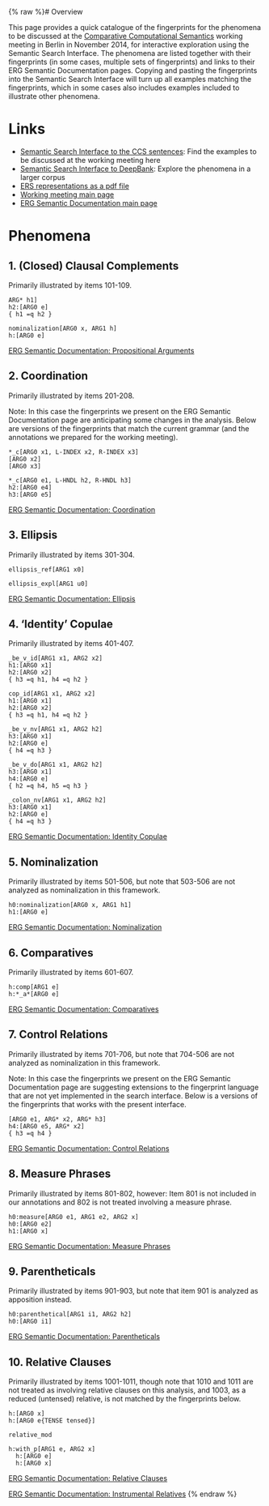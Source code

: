 {% raw %}# Overview

This page provides a quick catalogue of the fingerprints for the
phenomena to be discussed at the [Comparative Computational
Semantics](https://blog.inductorsoftware.com/docsproto/garage/WeSearch_Ccs) working meeting in Berlin in November 2014, for
interactive exploration using the Semantic Search Interface. The
phenomena are listed together with their fingerprints (in some cases,
multiple sets of fingerprints) and links to their ERG Semantic
Documentation pages. Copying and pasting the fingerprints into the
Semantic Search Interface will turn up all examples matching the
fingerprints, which in some cases also includes examples included to
illustrate other phenomena.

# Links

- [Semantic Search Interface to the CCS
sentences](http://wesearch.delph-in.net/esd/search.jsp): Find the
examples to be discussed at the working meeting here
- [Semantic Search Interface to
DeepBank](http://wesearch.delph-in.net/esd/search.jsp): Explore the
phenomena in a larger corpus
- [ERS representations as a pdf
file](http://svn.emmtee.net/trunk/uio/wesearch/ccs/erg/mrs.pdf)
- [Working meeting main page](https://blog.inductorsoftware.com/docsproto/garage/WeSearch_Ccs)
- [ERG Semantic Documentation main page](https://blog.inductorsoftware.com/docsproto/erg/ErgSemantics)

# Phenomena

## 1. (Closed) Clausal Complements

Primarily illustrated by items 101-109.

    ARG* h1]
    h2:[ARG0 e]
    { h1 =q h2 }
    
    nominalization[ARG0 x, ARG1 h]
    h:[ARG0 e]

[ERG Semantic Documentation: Propositional
Arguments](https://blog.inductorsoftware.com/docsproto/erg/ErgSemantics_PropositionalArguments)

## 2. Coordination

Primarily illustrated by items 201-208.

Note: In this case the fingerprints we present on the ERG Semantic
Documentation page are anticipating some changes in the analysis. Below
are versions of the fingerprints that match the current grammar (and the
annotations we prepared for the working meeting).

    *_c[ARG0 x1, L-INDEX x2, R-INDEX x3]
    [ARG0 x2]
    [ARG0 x3]
    
    *_c[ARG0 e1, L-HNDL h2, R-HNDL h3]
    h2:[ARG0 e4]
    h3:[ARG0 e5]

[ERG Semantic Documentation: Coordination](https://blog.inductorsoftware.com/docsproto/erg/ErgSemantics_Coordination)

## 3. Ellipsis

Primarily illustrated by items 301-304.

    ellipsis_ref[ARG1 x0]
    
    ellipsis_expl[ARG1 u0]

[ERG Semantic Documentation: Ellipsis](https://blog.inductorsoftware.com/docsproto/erg/ErgSemantics_Ellipsis)

## 4. ‘Identity’ Copulae

Primarily illustrated by items 401-407.

    _be_v_id[ARG1 x1, ARG2 x2]
    h1:[ARG0 x1]
    h2:[ARG0 x2]
    { h3 =q h1, h4 =q h2 }
    
    cop_id[ARG1 x1, ARG2 x2]
    h1:[ARG0 x1]
    h2:[ARG0 x2]
    { h3 =q h1, h4 =q h2 }
    
    _be_v_nv[ARG1 x1, ARG2 h2]
    h3:[ARG0 x1]
    h2:[ARG0 e]
    { h4 =q h3 }
    
    _be_v_do[ARG1 x1, ARG2 h2]
    h3:[ARG0 x1]
    h4:[ARG0 e]
    { h2 =q h4, h5 =q h3 }
    
    _colon_nv[ARG1 x1, ARG2 h2]
    h3:[ARG0 x1]
    h2:[ARG0 e]
    { h4 =q h3 }

[ERG Semantic Documentation: Identity
Copulae](https://blog.inductorsoftware.com/docsproto/erg/ErgSemantics_IdentityCopulae)

## 5. Nominalization

Primarily illustrated by items 501-506, but note that 503-506 are not
analyzed as nominalization in this framework.

    h0:nominalization[ARG0 x, ARG1 h1]
    h1:[ARG0 e]

[ERG Semantic Documentation:
Nominalization](https://blog.inductorsoftware.com/docsproto/erg/ErgSemantics_Nominalization)

## 6. Comparatives

Primarily illustrated by items 601-607.

    h:comp[ARG1 e]
    h:*_a*[ARG0 e]

[ERG Semantic Documentation: Comparatives](https://blog.inductorsoftware.com/docsproto/erg/ErgSemantics_Comparatives)

## 7. Control Relations

Primarily illustrated by items 701-706, but note that 704-506 are not
analyzed as nominalization in this framework.

Note: In this case the fingerprints we present on the ERG Semantic
Documentation page are suggesting extensions to the fingerprint language
that are not yet implemented in the search interface. Below is a
versions of the fingerprints that works with the present interface.

    [ARG0 e1, ARG* x2, ARG* h3]
    h4:[ARG0 e5, ARG* x2]
    { h3 =q h4 }

[ERG Semantic Documentation: Control
Relations](https://blog.inductorsoftware.com/docsproto/erg/ErgSemantics_ControlRelations)

## 8. Measure Phrases

Primarily illustrated by items 801-802, however: Item 801 is not
included in our annotations and 802 is not treated involving a measure
phrase.

    h0:measure[ARG0 e1, ARG1 e2, ARG2 x]
    h0:[ARG0 e2]
    h1:[ARG0 x]

[ERG Semantic Documentation: Measure
Phrases](https://blog.inductorsoftware.com/docsproto/erg/ErgSemantics_MeasurePhrases)

## 9. Parentheticals

Primarily illustrated by items 901-903, but note that item 901 is
analyzed as apposition instead.

    h0:parenthetical[ARG1 i1, ARG2 h2]
    h0:[ARG0 i1]

[ERG Semantic Documentation:
Parentheticals](https://blog.inductorsoftware.com/docsproto/erg/ErgSemantics_Parentheticals)

## 10. Relative Clauses

Primarily illustrated by items 1001-1011, though note that 1010 and 1011
are not treated as involving relative clauses on this analysis, and
1003, as a reduced (untensed) relative, is not matched by the
fingerprints below.

    h:[ARG0 x]
    h:[ARG0 e{TENSE tensed}]
    
    relative_mod
    
    h:with_p[ARG1 e, ARG2 x]
      h:[ARG0 e]
      h:[ARG0 x]

[ERG Semantic Documentation: Relative
Clauses](https://blog.inductorsoftware.com/docsproto/missing/ErgSemantics_RelativeClauses)

[ERG Semantic Documentation: Instrumental
Relatives](https://blog.inductorsoftware.com/docsproto/erg/ErgSemantics_InstrumentalRelatives)
<update date omitted for speed>{% endraw %}